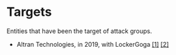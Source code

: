 # Targets
Entities that have been the target of attack groups.

- Altran Technologies, in 2019, with LockerGoga [[1]](https://cyware.com/news/altran-technologies-hit-by-lockergoga-ransomware-attack-e1f90570) [[2]](https://ml.globenewswire.com/Resource/Download/0663f8d4-0acf-4463-b0fd-bb05042d1373)
